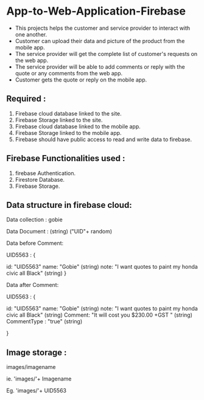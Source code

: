 # App-to-Web-Application-Firebase

- This projects helps the customer and service provider to interact with one another.
- Customer can upload their data and picture of the product from the mobile app.
- The service provider will get the complete list of customer's requests on the web app.
- The service provider will be able to add comments or reply with the quote or any comments from the web app.
- Customer gets the quote or reply on the mobile app.


## Required :

1. Firebase cloud database linked to the site.
2. Firebase Storage linked to the site.
3. Firebase cloud database linked to the mobile app.
4. Firebase Storage linked to the mobile app.
5. Firebase should have public access to read and write data to firebase.

## Firebase Functionalities used :

1. firebase Authentication.
2. Firestore Database.
3. Firebase Storage.


## Data structure in firebase cloud:

Data collection : gobie

Data Document :  (string) ("UID"+ random) 

Data before Comment:

UID5563 :  {

id: "UID5563" 
name: "Gobie" (string)
note: "I want quotes to paint my honda civic all Black" (string)
      }
      
Data after Comment:      
      
UID5563 :  {

  id: "UID5563" 
  name: "Gobie" (string)
  note: "I want quotes to paint my honda civic all Black" (string)
  Comment: "It will cost you $230.00 +GST " (string)
  CommentType : "true" (string)
  
  }
      
      
## Image storage :

images/imagename

ie. 'images/'+ Imagename

Eg. 
  'images/'+ UID5563
  
